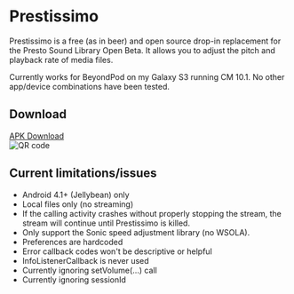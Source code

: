 # Prestissimo

Prestissimo is a free (as in beer) and open source drop-in replacement for the Presto Sound Library Open Beta.
It allows you to adjust the pitch and playback rate of media files.

Currently works for BeyondPod on my Galaxy S3 running CM 10.1.  No other app/device combinations have been tested.

## Download
[APK Download](http://example.net/) <br>
![QR code](https://raw.github.com/TheRealFalcon/Prestissimo/master/qrcode.png)

## Current limitations/issues
* Android 4.1+ (Jellybean) only
* Local files only (no streaming)
* If the calling activity crashes without properly stopping the stream, the stream will continue until Prestissimo is killed.
* Only support the Sonic speed adjustment library (no WSOLA).
* Preferences are hardcoded
* Error callback codes won't be descriptive or helpful
* InfoListenerCallback is never used
* Currently ignoring setVolume(...) call
* Currently ignoring sessionId
